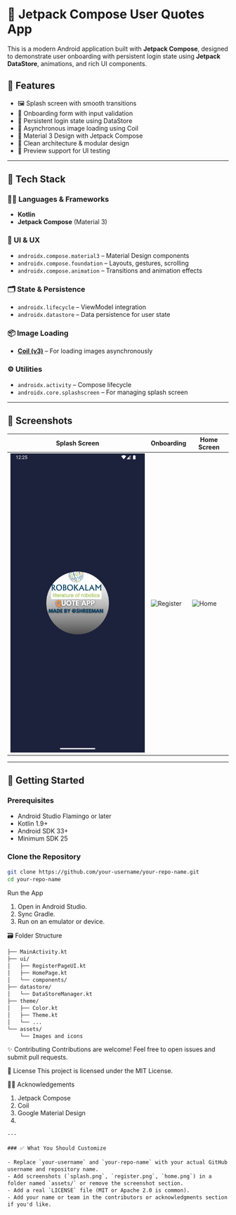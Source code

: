 # 🌟 Jetpack Compose User Quotes App

This is a modern Android application built with **Jetpack Compose**, designed to demonstrate user onboarding with persistent login state using **Jetpack DataStore**, animations, and rich UI components.

## 📱 Features

- 🖼 Splash screen with smooth transitions
- 📝 Onboarding form with input validation
- 💾 Persistent login state using DataStore
- 🌄 Asynchronous image loading using Coil
- 🎨 Material 3 Design with Jetpack Compose
- 🚀 Clean architecture & modular design
- 🧪 Preview support for UI testing

---

## 🧰 Tech Stack

### 👨‍💻 Languages & Frameworks
- **Kotlin**
- **Jetpack Compose** (Material 3)

### 🎨 UI & UX
- `androidx.compose.material3` – Material Design components
- `androidx.compose.foundation` – Layouts, gestures, scrolling
- `androidx.compose.animation` – Transitions and animation effects

### 🗂 State & Persistence
- `androidx.lifecycle` – ViewModel integration
- `androidx.datastore` – Data persistence for user state

### 📦 Image Loading
- [**Coil (v3)**](https://coil-kt.github.io/coil/) – For loading images asynchronously

### ⚙️ Utilities
- `androidx.activity` – Compose lifecycle
- `androidx.core.splashscreen` – For managing splash screen

---

## 📸 Screenshots

| Splash Screen | Onboarding | Home Screen |
|---------------|------------|-------------|
| ![Splash](splash.png) | ![Register](assets/register.png) | ![Home](assets/home.png) |

---

## 🚀 Getting Started

### Prerequisites

- Android Studio Flamingo or later
- Kotlin 1.9+
- Android SDK 33+
- Minimum SDK 25

### Clone the Repository

```bash
git clone https://github.com/your-username/your-repo-name.git
cd your-repo-name
```
  Run the App
1. Open in Android Studio.
2. Sync Gradle.
3. Run on an emulator or device.

🗃 Folder Structure

```
├── MainActivity.kt
├── ui/
│   ├── RegisterPageUI.kt
│   ├── HomePage.kt
│   └── components/
├── datastore/
│   └── DataStoreManager.kt
├── theme/
│   ├── Color.kt
│   ├── Theme.kt
│   └── ...
└── assets/
    └── Images and icons
```

✨ Contributing
Contributions are welcome! Feel free to open issues and submit pull requests.

📄 License
This project is licensed under the MIT License.

🙋‍♂️ Acknowledgements
1. Jetpack Compose
2. Coil
3. Google Material Design
4. 
```
---

### ✅ What You Should Customize

- Replace `your-username` and `your-repo-name` with your actual GitHub username and repository name.
- Add screenshots (`splash.png`, `register.png`, `home.png`) in a folder named `assets/` or remove the screenshot section.
- Add a real `LICENSE` file (MIT or Apache 2.0 is common).
- Add your name or team in the contributors or acknowledgments section if you'd like.
```

